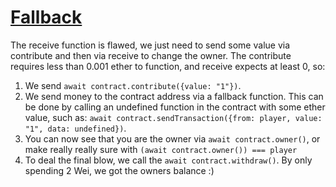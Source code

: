 # [Fallback](https://ethernaut.openzeppelin.com/level/0x9CB391dbcD447E645D6Cb55dE6ca23164130D008)

The receive function is flawed, we just need to send some value via contribute and then via receive to change the owner. The contribute requires less than 0.001 ether to function, and receive expects at least 0, so:

1. We send `await contract.contribute({value: "1"})`.
2. We send money to the contract address via a fallback function. This can be done by calling an undefined function in the contract with some ether value, such as: `await contract.sendTransaction({from: player, value: "1", data: undefined})`.
3. You can now see that you are the owner via `await contract.owner()`, or make really really sure with `(await contract.owner()) === player`
4. To deal the final blow, we call the `await contract.withdraw()`. By only spending 2 Wei, we got the owners balance :)

